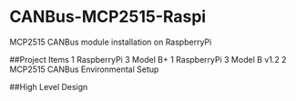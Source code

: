 # CANBus-MCP2515-Raspi
MCP2515 CANBus module installation on RaspberryPi

##Project Items
1 RaspberryPi 3 Model B+
1 RaspberryPi 3 Model B v1.2
2 MCP2515 CANBus
Environmental Setup

##High Level Design
